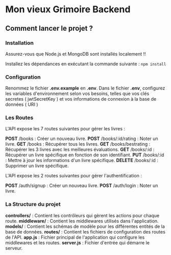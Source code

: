 # Mon vieux Grimoire Backend

## Comment lancer le projet ?

### Installation

Assurez-vous que Node.js et MongoDB sont installés localement !!

Installez les dépendances en exécutant la commande suivante :
`npm install`

### Configuration

Renommez le fichier **.env.example** en **.env**.
Dans le fichier **.env**, configurez les variables d'environnement selon vos besoins, telles que vos clés secretes ( jwtSecretKey ) et vos informations de connexion à la base de données ( URI )

### Les Routes

L'API expose les 7 routes suivantes pour gérer les livres :

**POST** /books : Créer un nouveau livre.
**POST** /books/:id/rating : Noter un livre.
**GET** /books : Récupérer tous les livres.
**GET** /books/bestrating : Récupérer les 3 livres avec les meilleures évaluations.
**GET** /books/:id : Récupérer un livre spécifique en fonction de son identifiant.
**PUT** /books/:id : Mettre à jour les informations d'un livre spécifique.
**DELETE** /books/:id : Supprimer un livre spécifique.

L'API expose les 2 routes suivantes pour gérer l'authentification :

**POST** /auth/signup : Créer un nouveau livre.
**POST** /auth/login : Noter un livre.

### La Structure du projet

**controllers/** : Contient les contrôleurs qui gèrent les actions pour chaque route.
**middleware/** : Contient les middlewares utilisés dans l'application.
**models/** : Contient les schémas de modèle pour les différentes entités de la base de données.
**routes/** : Contient les fichiers de configuration des routes de l'API.
**app.js** : Fichier principal de l'application qui configure les middlewares et les routes.
**server.js** : Fichier d'entrée qui démarre le serveur.
